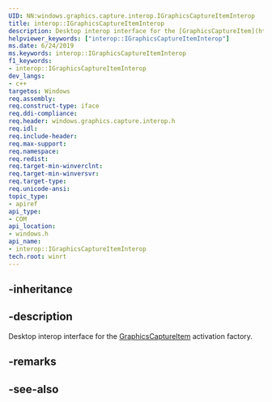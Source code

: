 ```yaml
---
UID: NN:windows.graphics.capture.interop.IGraphicsCaptureItemInterop
title: interop::IGraphicsCaptureItemInterop
description: Desktop interop interface for the [GraphicsCaptureItem](https://docs.microsoft.com/uwp/api/windows.graphics.capture.graphicscaptureitem) activation factory.helpviewer_keywords: ["interop::IGraphicsCaptureItemInterop"]
ms.date: 6/24/2019
ms.keywords: interop::IGraphicsCaptureItemInterop
f1_keywords:
- interop::IGraphicsCaptureItemInterop
dev_langs:
- c++
targetos: Windows
req.assembly: 
req.construct-type: iface
req.ddi-compliance: 
req.header: windows.graphics.capture.interop.h
req.idl: 
req.include-header: 
req.max-support: 
req.namespace: 
req.redist: 
req.target-min-winverclnt: 
req.target-min-winversvr: 
req.target-type: 
req.unicode-ansi: 
topic_type:
- apiref
api_type:
- COM
api_location:
- windows.h
api_name:
- interop::IGraphicsCaptureItemInterop
tech.root: winrt
---
```


## -inheritance

## -description

Desktop interop interface for the [GraphicsCaptureItem](https://docs.microsoft.com/uwp/api/windows.graphics.capture.graphicscaptureitem) activation factory.

## -remarks

## -see-also
